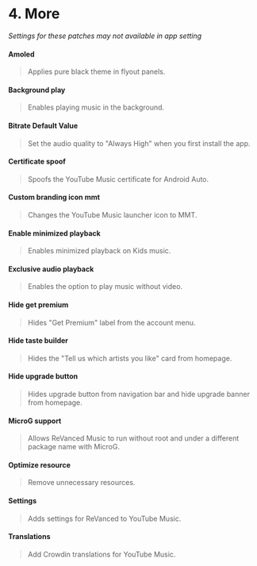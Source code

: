 # 4. More
<i>Settings for these patches may not available in app setting</i>

#### Amoled
>Applies pure black theme in flyout panels.

#### Background play
>Enables playing music in the background.

#### Bitrate Default Value
>Set the audio quality to "Always High" when you first install the app.

#### Certificate spoof
>Spoofs the YouTube Music certificate for Android Auto.

#### Custom branding icon mmt
>Changes the YouTube Music launcher icon to MMT.

#### Enable minimized playback
>Enables minimized playback on Kids music.

#### Exclusive audio playback
>Enables the option to play music without video.

#### Hide get premium
>Hides "Get Premium" label from the account menu.

#### Hide taste builder
>Hides the "Tell us which artists you like" card from homepage.

#### Hide upgrade button
>Hides upgrade button from navigation bar and hide upgrade banner from homepage.

#### MicroG support
>Allows ReVanced Music to run without root and under a different package name with MicroG.

#### Optimize resource
>Remove unnecessary resources.

#### Settings
>Adds settings for ReVanced to YouTube Music.

#### Translations
>Add Crowdin translations for YouTube Music.
